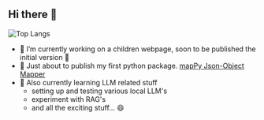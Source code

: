 ## Hi there 👋

 ![Top Langs](https://github-readme-stats.vercel.app/api/top-langs/?username=pazsitz&hide=&theme=catppuccin_latte)

- 🔭 I’m currently working on a children webpage, soon to be published the initial version 🤞
- 🎉 Just about to publish my first python package. [mapPy Json-Object Mapper](https://github.com/PazsitZ/mappy-json-object-mapper)
- 🌱 Also currently learning LLM related stuff
  - setting up and testing various local LLM's
  - experiment with RAG's
  - and all the exciting stuff... 😄

<!--
**PazsitZ/PazsitZ** is a ✨ _special_ ✨ repository because its `README.md` (this file) appears on your GitHub profile.

Here are some ideas to get you started:

- 🔭 I’m currently working on ...
- 🌱 I’m currently learning ...
- 👯 I’m looking to collaborate on ...
- 🤔 I’m looking for help with ...
- 💬 Ask me about ...
- 📫 How to reach me: ...
- 😄 Pronouns: ...
- ⚡ Fun fact: ...
-->
